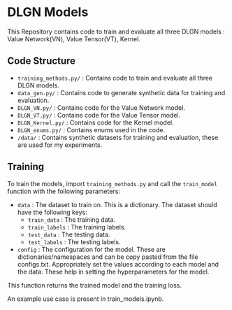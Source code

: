 # DLGN Models
This Repository contains code to train and evaluate all three DLGN models : Value Network(VN), Value Tensor(VT), Kernel. 

## Code Structure
- `training_methods.py/` : Contains code to train and evaluate all three DLGN models.
- `data_gen.py/` : Contains code to generate synthetic data for training and evaluation.
- `DLGN_VN.py/` : Contains code for the Value Network model.
- `DLGN_VT.py/` : Contains code for the Value Tensor model.
- `DLGN_Kernel.py/` : Contains code for the Kernel model.
- `DLGN_enums.py/` : Contains enums used in the code.
- `/data/` : Contains synthetic datasets for training and evaluation, these are used for my experiments.

## Training
To train the models, import `training_methods.py` and call the `train_model` function with the following parameters:
- `data` : The dataset to train on. This is a dictionary. The dataset should have the following keys:
    - `train_data` : The training data.
    - `train_labels` : The training labels.
    - `test_data` : The testing data.
    - `test_labels` : The testing labels.
- `config` : The configuration for the model. These are dictionaries/namespaces and can be copy pasted from the file configs.txt. Appropriately set the values according to each model and the data. These help in setting the hyperparameters for the model.

This function returns the trained model and the training loss.

An example use case is present in train_models.ipynb.
